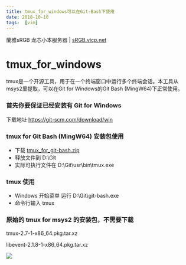 ```yaml
---
title: tmux_for_windows可以在Git-Bash下使用
date: 2018-10-10
tags:  [vim]
---
```


蘭雅sRGB 龙芯小本服务器 | [sRGB.vicp.net](http://sRGB.vicp.net)

# tmux_for_windows
tmux是一个开源工具，用于在一个终端窗口中运行多个终端会话。本工具从msys2里提取，可以在Git for Windows的Git Bash (MingW64)下正常使用。

### 首先你要保证已经安装有 Git for Windows
下载地址 https://git-scm.com/download/win

### tmux for Git Bash (MingW64) 安装包使用
- 下载  [tmux_for_git-bash.zip](https://github.com/hongwenjun/tmux_for_windows/raw/master/tmux_for_git-bash.zip)
- 释放文件到 D:\Git
- 实际可执行文件在 D:\Git\usr\bin\tmux.exe
### tmux 使用
- Windows 开始菜单 运行 D:\Git\git-bash.exe
- 命令行输入 tmux

### 原始的 tmux for msys2 的安装包，不需要下载
  tmux-2.7-1-x86_64.pkg.tar.xz
  
  libevent-2.1.8-1-x86_64.pkg.tar.xz

![](https://raw.githubusercontent.com/hongwenjun/tmux_for_windows/master/tmux_for_windows.png)
